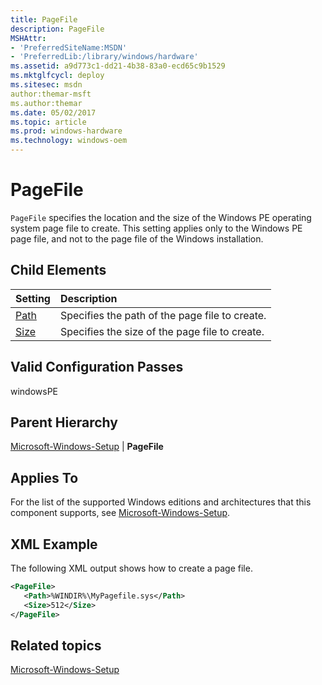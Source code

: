 ```yaml
---
title: PageFile
description: PageFile
MSHAttr:
- 'PreferredSiteName:MSDN'
- 'PreferredLib:/library/windows/hardware'
ms.assetid: a9d773c1-dd21-4b38-83a0-ecd65c9b1529
ms.mktglfcycl: deploy
ms.sitesec: msdn
author:themar-msft
ms.author:themar
ms.date: 05/02/2017
ms.topic: article
ms.prod: windows-hardware
ms.technology: windows-oem
---
```

# PageFile

`PageFile` specifies the location and the size of the Windows PE operating system page file to create. This setting applies only to the Windows PE page file, and not to the page file of the Windows installation.

## Child Elements

| Setting                 | Description                                                                           |
|:------------------------|:--------------------------------------------------------------------------------------|
| [Path](microsoft-windows-setup-pagefile-path.md) | Specifies the path of the page file to create. |
| [Size](microsoft-windows-setup-pagefile-size.md) | Specifies the size of the page file to create. |

## Valid Configuration Passes

windowsPE

## Parent Hierarchy

[Microsoft-Windows-Setup](microsoft-windows-setup.md) | **PageFile**

## Applies To

For the list of the supported Windows editions and architectures that this component supports, see [Microsoft-Windows-Setup](microsoft-windows-setup.md).

## XML Example

The following XML output shows how to create a page file.

```XML
<PageFile>
   <Path>%WINDIR%\MyPagefile.sys</Path>
   <Size>512</Size>
</PageFile>
```

## Related topics

[Microsoft-Windows-Setup](microsoft-windows-setup.md)
